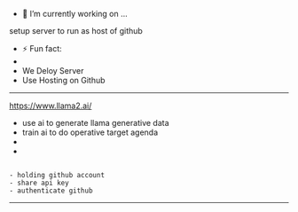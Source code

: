 
- 🔭 I’m currently working on ...


setup server to run as host of github

- ⚡ Fun fact:
-
-   We Deloy Server
-   Use Hosting on Github



--------------


https://www.llama2.ai/


- use ai to generate llama generative data
- train ai to do operative target agenda
-
- 

```

- holding github account
- share api key
- authenticate github

```
  
---------------
